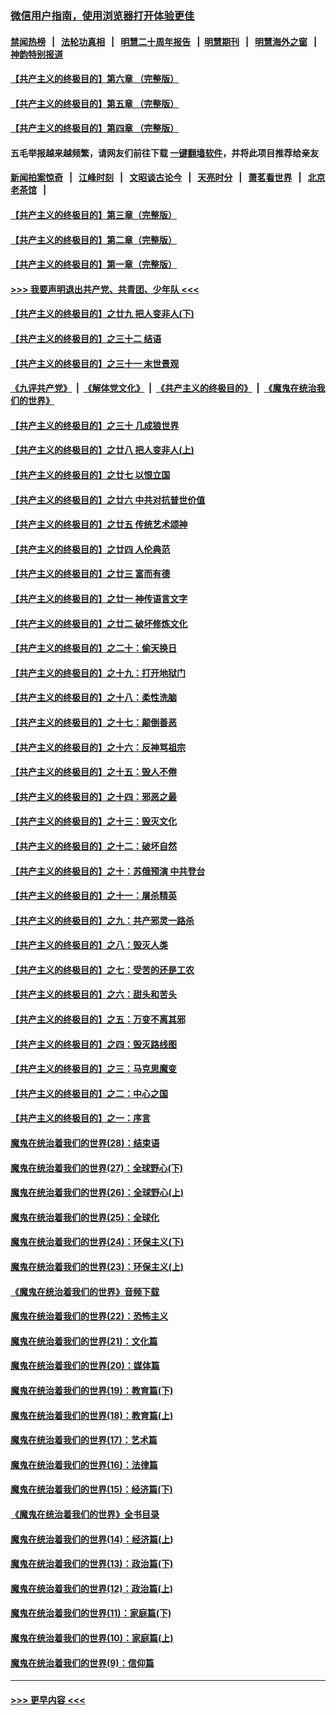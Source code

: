 ### [微信用户指南，使用浏览器打开体验更佳](https://github.com/gfw-breaker/banned-news1/blob/master/indexes/wechat-guide.md?t=0)
#### [禁闻热榜](热点新闻.md?t=0)  &nbsp;&nbsp;|&nbsp;&nbsp; [法轮功真相](https://github.com/gfw-breaker/truth/blob/master/README.md?t=0) &nbsp;&nbsp;|&nbsp;&nbsp; [明慧二十周年报告](https://github.com/gfw-breaker/mh-reports/blob/master/README.md?t=0) &nbsp;&nbsp;|&nbsp;&nbsp;[明慧期刊](https://github.com/gfw-breaker/mh-qikan) &nbsp;&nbsp;|&nbsp;&nbsp; [明慧海外之窗](https://github.com/gfw-breaker/mh-news/blob/master/README.md?t=0) &nbsp;&nbsp;|&nbsp;&nbsp; [神韵特别报道](https://github.com/gfw-breaker/mh-news/blob/master/shenyun.md?t=0)
#### [【共产主义的终极目的】第六章 （完整版）](../pages/nsc422/n11428913.md?t=02122356) 
#### [【共产主义的终极目的】第五章 （完整版）](../pages/nsc422/n11428912.md?t=02122356) 
#### [【共产主义的终极目的】第四章 （完整版）](../pages/nsc422/n11428907.md?t=02122356) 
#### 五毛举报越来越频繁，请网友们前往下载 [一键翻墙软件](https://github.com/gfw-breaker/ssr-accounts)，并将此项目推荐给亲友
#### [新闻拍案惊奇](https://github.com/gfw-breaker/banned-news1/blob/master/pages/link4.md) &nbsp;&nbsp;|&nbsp;&nbsp; [江峰时刻](https://github.com/gfw-breaker/banned-news1/blob/master/pages/link4.md) &nbsp;&nbsp;|&nbsp;&nbsp; [文昭谈古论今](https://github.com/gfw-breaker/banned-news1/blob/master/pages/link4.md) &nbsp;&nbsp;|&nbsp;&nbsp; [天亮时分](https://github.com/gfw-breaker/banned-news1/blob/master/pages/link4.md) &nbsp;&nbsp;|&nbsp;&nbsp; [萧茗看世界](https://github.com/gfw-breaker/banned-news1/blob/master/pages/link4.md) &nbsp;&nbsp;|&nbsp;&nbsp; [北京老茶馆](https://github.com/gfw-breaker/banned-news1/blob/master/pages/link4.md) &nbsp;&nbsp;|&nbsp;&nbsp; 
#### [【共产主义的终极目的】第三章（完整版）](../pages/nsc422/n11428848.md?t=02122356) 
#### [【共产主义的终极目的】第二章（完整版）](../pages/nsc422/n11428831.md?t=02122356) 
#### [【共产主义的终极目的】第一章（完整版）](../pages/nsc422/n11417651.md?t=02122356) 
#### [>>> 我要声明退出共产党、共青团、少年队 <<<](https://github.com/begood0513/goodnews/blob/master/quit/letter.md) 
#### [【共产主义的终极目的】之廿九 把人变非人(下)](../pages/nsc422/n11344140.md?t=02122356) 
#### [【共产主义的终极目的】之三十二 结语](../pages/nsc422/n11360535.md?t=02122356) 
#### [【共产主义的终极目的】之三十一 末世景观](../pages/nsc422/n11351129.md?t=02122356) 
#### [《九评共产党》](https://github.com/begood0513/9ping.md/blob/master/README.md) &nbsp;|&nbsp; [《解体党文化》](../../../../jtdwh.md/blob/master/README.md)  &nbsp;|&nbsp; [《共产主义的终极目的》](../../../../gczydzjmd.md/blob/master/README.md) &nbsp;|&nbsp; [《魔鬼在统治我们的世界》](../../../../mgztzwmdsj.md/blob/master/README.md) 
#### [【共产主义的终极目的】之三十 几成狼世界](../pages/nsc422/n11348280.md?t=02122356) 
#### [【共产主义的终极目的】之廿八 把人变非人(上)](../pages/nsc422/n11340492.md?t=02122356) 
#### [【共产主义的终极目的】之廿七 以恨立国](../pages/nsc422/n11336944.md?t=02122356) 
#### [【共产主义的终极目的】之廿六 中共对抗普世价值](../pages/nsc422/n11324785.md?t=02122356) 
#### [【共产主义的终极目的】之廿五 传统艺术颂神](../pages/nsc422/n11296396.md?t=02122356) 
#### [【共产主义的终极目的】之廿四 人伦典范](../pages/nsc422/n11296397.md?t=02122356) 
#### [【共产主义的终极目的】之廿三 富而有德](../pages/nsc422/n11283598.md?t=02122356) 
#### [【共产主义的终极目的】之廿一 神传语言文字](../pages/nsc422/n11263265.md?t=02122356) 
#### [【共产主义的终极目的】之廿二 破坏修炼文化](../pages/nsc422/n11245728.md?t=02122356) 
#### [【共产主义的终极目的】之二十：偷天换日](../pages/nsc422/n11238846.md?t=02122356) 
#### [【共产主义的终极目的】之十九：打开地狱门](../pages/nsc422/n11206376.md?t=02122356) 
#### [【共产主义的终极目的】之十八：柔性洗脑](../pages/nsc422/n11199994.md?t=02122356) 
#### [【共产主义的终极目的】之十七：颠倒善恶](../pages/nsc422/n11179782.md?t=02122356) 
#### [【共产主义的终极目的】之十六：反神骂祖宗](../pages/nsc422/n11166798.md?t=02122356) 
#### [【共产主义的终极目的】之十五：毁人不倦](../pages/nsc422/n11166792.md?t=02122356) 
#### [【共产主义的终极目的】之十四：邪恶之最](../pages/nsc422/n11150249.md?t=02122356) 
#### [【共产主义的终极目的】之十三：毁灭文化](../pages/nsc422/n11135227.md?t=02122356) 
#### [【共产主义的终极目的】之十二：破坏自然](../pages/nsc422/n11135214.md?t=02122356) 
#### [【共产主义的终极目的】之十：苏俄预演 中共登台](../pages/nsc422/n11118424.md?t=02122356) 
#### [【共产主义的终极目的】之十一：屠杀精英](../pages/nsc422/n11118442.md?t=02122356) 
#### [【共产主义的终极目的】之九：共产邪灵一路杀](../pages/nsc422/n11114139.md?t=02122356) 
#### [【共产主义的终极目的】之八：毁灭人类](../pages/nsc422/n11108503.md?t=02122356) 
#### [【共产主义的终极目的】之七：受苦的还是工农](../pages/nsc422/n11101809.md?t=02122356) 
#### [【共产主义的终极目的】之六：甜头和苦头](../pages/nsc422/n11096971.md?t=02122356) 
#### [【共产主义的终极目的】之五：万变不离其邪](../pages/nsc422/n11091285.md?t=02122356) 
#### [【共产主义的终极目的】之四：毁灭路线图](../pages/nsc422/n11086284.md?t=02122356) 
#### [【共产主义的终极目的】之三：马克思魔变](../pages/nsc422/n11061941.md?t=02122356) 
#### [【共产主义的终极目的】之二：中心之国](../pages/nsc422/n11047728.md?t=02122356) 
#### [【共产主义的终极目的】之一：序言](../pages/nsc422/n11086077.md?t=02122356) 
#### [魔鬼在统治着我们的世界(28)：结束语](../pages/nsc422/n10936246.md?t=02122356) 
#### [魔鬼在统治着我们的世界(27)：全球野心(下)](../pages/nsc422/n10928319.md?t=02122356) 
#### [魔鬼在统治着我们的世界(26)：全球野心(上)](../pages/nsc422/n10900318.md?t=02122356) 
#### [魔鬼在统治着我们的世界(25)：全球化](../pages/nsc422/n10788205.md?t=02122356) 
#### [魔鬼在统治着我们的世界(24)：环保主义(下)](../pages/nsc422/n10695307.md?t=02122356) 
#### [魔鬼在统治着我们的世界(23)：环保主义(上)](../pages/nsc422/n10688613.md?t=02122356) 
#### [《魔鬼在统治着我们的世界》音频下载](../pages/nsc422/n10635553.md?t=02122356) 
#### [魔鬼在统治着我们的世界(22)：恐怖主义](../pages/nsc422/n10614727.md?t=02122356) 
#### [魔鬼在统治着我们的世界(21)：文化篇](../pages/nsc422/n10597706.md?t=02122356) 
#### [魔鬼在统治着我们的世界(20)：媒体篇](../pages/nsc422/n10586579.md?t=02122356) 
#### [魔鬼在统治着我们的世界(19)：教育篇(下)](../pages/nsc422/n10564808.md?t=02122356) 
#### [魔鬼在统治着我们的世界(18)：教育篇(上)](../pages/nsc422/n10526970.md?t=02122356) 
#### [魔鬼在统治着我们的世界(17)：艺术篇](../pages/nsc422/n10499093.md?t=02122356) 
#### [魔鬼在统治着我们的世界(16)：法律篇](../pages/nsc422/n10485969.md?t=02122356) 
#### [魔鬼在统治着我们的世界(15)：经济篇(下)](../pages/nsc422/n10469975.md?t=02122356) 
#### [《魔鬼在统治着我们的世界》全书目录](../pages/nsc422/n10464261.md?t=02122356) 
#### [魔鬼在统治着我们的世界(14)：经济篇(上)](../pages/nsc422/n10457370.md?t=02122356) 
#### [魔鬼在统治着我们的世界(13)：政治篇(下)](../pages/nsc422/n10448270.md?t=02122356) 
#### [魔鬼在统治着我们的世界(12)：政治篇(上)](../pages/nsc422/n10444576.md?t=02122356) 
#### [魔鬼在统治着我们的世界(11)：家庭篇(下)](../pages/nsc422/n10440961.md?t=02122356) 
#### [魔鬼在统治着我们的世界(10)：家庭篇(上)](../pages/nsc422/n10435448.md?t=02122356) 
#### [魔鬼在统治着我们的世界(9)：信仰篇](../pages/nsc422/n10432159.md?t=02122356) 

----
#### [ >>> 更早内容 <<< ](../indexes/nsc422-earlier.md)
